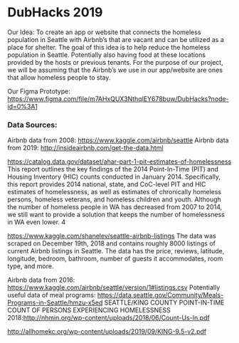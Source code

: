 # DubHacks 2019

Our Idea:
To create an app or website that connects the homeless population in Seattle with Airbnb’s that are vacant and can be utilized as a place for shelter. The goal of this idea is to help reduce the homeless population in Seattle.
Potentially also having food at these locations provided by the hosts or previous tenants.
For the purpose of our project, we will be assuming that the Airbnb’s we use in our app/website are ones that allow homeless people to stay.

Our Figma Prototype: https://www.figma.com/file/m7AHxQUX3NthqlEY678buw/DubHacks?node-id=0%3A1

### Data Sources:
Airbnb data from 2008: https://www.kaggle.com/airbnb/seattle
Airbnb data from 2019: http://insideairbnb.com/get-the-data.html

https://catalog.data.gov/dataset/ahar-part-1-pit-estimates-of-homelessness
This report outlines the key findings of the 2014 Point-In-Time (PIT) and Housing Inventory (HIC) counts conducted in January 2014. Specifically, this report provides 2014 national, state, and CoC-level PIT and HIC estimates of homelessness, as well as estimates of chronically homeless persons, homeless veterans, and homeless children and youth.
Although the number of homeless people in WA has decreased from 2007 to 2014, we still want to provide a solution that keeps the number of homelessness in WA even lower. 4

https://www.kaggle.com/shanelev/seattle-airbnb-listings
The data was scraped on December 19th, 2018 and contains roughly 8000 listings of current Airbnb listings in Seattle. The data has the price, reviews, latitude, longitude, bedroom, bathroom, number of guests it accommodates, room type, and more.

Airbnb data from 2016: https://www.kaggle.com/airbnb/seattle/version/1#listings.csv 
Potentially useful data of meal programs: https://data.seattle.gov/Community/Meals-Programs-in-Seattle/hmzu-x5ed
SEATTLE/KING COUNTY POINT-IN-TIME COUNT OF PERSONS EXPERIENCING HOMELESSNESS 2018:http://nhmin.org/wp-content/uploads/2018/06/Count-Us-In.pdf 

http://allhomekc.org/wp-content/uploads/2019/09/KING-9.5-v2.pdf

